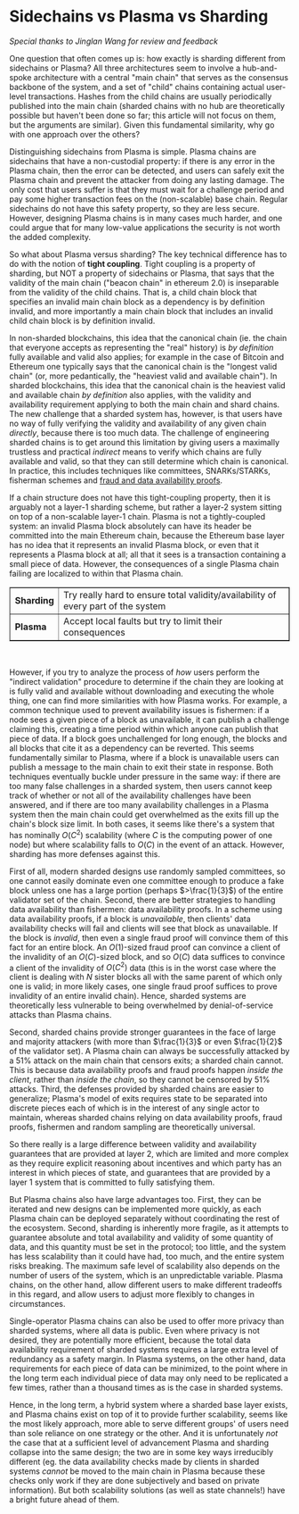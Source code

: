 [category]: <> (General)
[date]: <> (2019/06/12)
[title]: <> (Sidechains vs Plasma vs Sharding)
[pandoc]: <> (--mathjax)

# Sidechains vs Plasma vs Sharding

_Special thanks to Jinglan Wang for review and feedback_

One question that often comes up is: how exactly is sharding different from sidechains or Plasma? All three architectures seem to involve a hub-and-spoke architecture with a central "main chain" that serves as the consensus backbone of the system, and a set of "child" chains containing actual user-level transactions. Hashes from the child chains are usually periodically published into the main chain (sharded chains with no hub are theoretically possible but haven't been done so far; this article will not focus on them, but the arguments are similar). Given this fundamental similarity, why go with one approach over the others?

Distinguishing sidechains from Plasma is simple. Plasma chains are sidechains that have a non-custodial property: if there is any error in the Plasma chain, then the error can be detected, and users can safely exit the Plasma chain and prevent the attacker from doing any lasting damage. The only cost that users suffer is that they must wait for a challenge period and pay some higher transaction fees on the (non-scalable) base chain. Regular sidechains do not have this safety property, so they are less secure. However, designing Plasma chains is in many cases much harder, and one could argue that for many low-value applications the security is not worth the added complexity.

So what about Plasma versus sharding? The key technical difference has to do with the notion of **tight coupling**. Tight coupling is a property of sharding, but NOT a property of sidechains or Plasma, that says that the validity of the main chain ("beacon chain" in ethereum 2.0) is inseparable from the validity of the child chains. That is, a child chain block that specifies an invalid main chain block as a dependency is by definition invalid, and more importantly a main chain block that includes an invalid child chain block is by definition invalid.

In non-sharded blockchains, this idea that the canonical chain (ie. the chain that everyone accepts as representing the "real" history) is _by definition_ fully available and valid also applies; for example in the case of Bitcoin and Ethereum one typically says that the canonical chain is the "longest valid chain" (or, more pedantically, the "heaviest valid and available chain"). In sharded blockchains, this idea that the canonical chain is the heaviest valid and available chain _by definition_ also applies, with the validity and availability requirement applying to both the main chain and shard chains. The new challenge that a sharded system has, however, is that users have no way of fully verifying the validity and availability of any given chain _directly_, because there is too much data. The challenge of engineering sharded chains is to get around this limitation by giving users a maximally trustless and practical _indirect_ means to verify which chains are fully available and valid, so that they can still determine which chain is canonical. In practice, this includes techniques like committees, SNARKs/STARKs, fisherman schemes and [fraud and data availability proofs](https://arxiv.org/abs/1809.09044).

If a chain structure does not have this tight-coupling property, then it is arguably not a layer-1 sharding scheme, but rather a layer-2 system sitting on top of a non-scalable layer-1 chain. Plasma is not a tightly-coupled system: an invalid Plasma block absolutely can have its header be committed into the main Ethereum chain, because the Ethereum base layer has no idea that it represents an invalid Plasma block, or even that it represents a Plasma block at all; all that it sees is a transaction containing a small piece of data. However, the consequences of a single Plasma chain failing are localized to within that Plasma chain.

<center>
<table border="1">
<tr><td><b>Sharding</b></td><td>Try really hard to ensure total validity/availability of every part of the system</td></tr>
<tr><td><b>Plasma</b></td><td>Accept local faults but try to limit their consequences</td></tr>
</table>
</center>
<br>

However, if you try to analyze the process of _how_ users perform the "indirect validation" procedure to determine if the chain they are looking at is fully valid and available without downloading and executing the whole thing, one can find more similarities with how Plasma works. For example, a common technique used to prevent availability issues is fishermen: if a node sees a given piece of a block as unavailable, it can publish a challenge claiming this, creating a time period within which anyone can publish that piece of data. If a block goes unchallenged for long enough, the blocks and all blocks that cite it as a dependency can be reverted. This seems fundamentally similar to Plasma, where if a block is unavailable users can publish a message to the main chain to exit their state in response. Both techniques eventually buckle under pressure in the same way: if there are too many false challenges in a sharded system, then users cannot keep track of whether or not all of the availability challenges have been answered, and if there are too many availability challenges in a Plasma system then the main chain could get overwhelmed as the exits fill up the chain's block size limit. In both cases, it seems like there's a system that has nominally $O(C^2)$ scalability (where $C$ is the computing power of one node) but where scalability falls to $O(C)$ in the event of an attack. However, sharding has more defenses against this.

First of all, modern sharded designs use randomly sampled committees, so one cannot easily dominate even one committee enough to produce a fake block unless one has a large portion (perhaps $>\frac{1}{3}$) of the entire validator set of the chain. Second, there are better strategies to handling data availability than fishermen: data availability proofs. In a scheme using data availability proofs, if a block is _unavailable_, then clients' data availability checks will fail and clients will see that block as unavailable. If the block is _invalid_, then even a single fraud proof will convince them of this fact for an entire block. An $O(1)$-sized fraud proof can convince a client of the invalidity of an $O(C)$-sized block, and so $O(C)$ data suffices to convince a client of the invalidity of $O(C^2)$ data (this is in the worst case where the client is dealing with $N$ sister blocks all with the same parent of which only one is valid; in more likely cases, one single fraud proof suffices to prove invalidity of an entire invalid chain). Hence, sharded systems are theoretically less vulnerable to being overwhelmed by denial-of-service attacks than Plasma chains.

Second, sharded chains provide stronger guarantees in the face of large and majority attackers (with more than $\frac{1}{3}$ or even $\frac{1}{2}$ of the validator set). A Plasma chain can always be successfully attacked by a 51% attack on the main chain that censors exits; a sharded chain cannot. This is because data availability proofs and fraud proofs happen _inside the client_, rather than _inside the chain_, so they cannot be censored by 51% attacks. Third, the defenses provided by sharded chains are easier to generalize; Plasma's model of exits requires state to be separated into discrete pieces each of which is in the interest of any single actor to maintain, whereas sharded chains relying on data availability proofs, fraud proofs, fishermen and random sampling are theoretically universal.

So there really is a large difference between validity and availability guarantees that are provided at layer 2, which are limited and more complex as they require explicit reasoning about incentives and which party has an interest in which pieces of state, and guarantees that are provided by a layer 1 system that is committed to fully satisfying them.

But Plasma chains also have large advantages too. First, they can be iterated and new designs can be implemented more quickly, as each Plasma chain can be deployed separately without coordinating the rest of the ecosystem. Second, sharding is inherently more fragile, as it attempts to guarantee absolute and total availability and validity of some quantity of data, and this quantity must be set in the protocol; too little, and the system has less scalability than it could have had, too much, and the entire system risks breaking. The maximum safe level of scalability also depends on the number of users of the system, which is an unpredictable variable. Plasma chains, on the other hand, allow different users to make different tradeoffs in this regard, and allow users to adjust more flexibly to changes in circumstances.

Single-operator Plasma chains can also be used to offer more privacy than sharded systems, where all data is public. Even where privacy is not desired, they are potentially more efficient, because the total data availability requirement of sharded systems requires a large extra level of redundancy as a safety margin. In Plasma systems, on the other hand, data requirements for each piece of data can be minimized, to the point where in the long term each individual piece of data may only need to be replicated a few times, rather than a thousand times as is the case in sharded systems.

Hence, in the long term, a hybrid system where a sharded base layer exists, and Plasma chains exist on top of it to provide further scalability, seems like the most likely approach, more able to serve different groups' of users need than sole reliance on one strategy or the other. And it is unfortunately _not_ the case that at a sufficient level of advancement Plasma and sharding collapse into the same design; the two are in some key ways irreducibly different (eg. the data availability checks made by clients in sharded systems _cannot_ be moved to the main chain in Plasma because these checks only work if they are done subjectively and based on private information). But both scalability solutions (as well as state channels!) have a bright future ahead of them.
